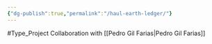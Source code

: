 ```yaml
---
{"dg-publish":true,"permalink":"/haul-earth-ledger/"}
---
```


#Type_Project 
Collaboration with [[Pedro Gil Farias\|Pedro Gil Farias]]